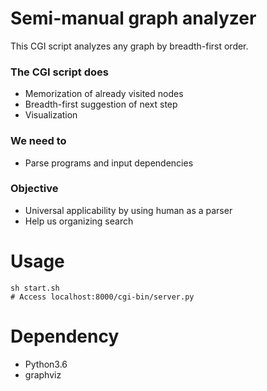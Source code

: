 # Semi-manual graph analyzer
This CGI script analyzes any graph by breadth-first order.

### The CGI script does
* Memorization of already visited nodes
* Breadth-first suggestion of next step
* Visualization

### We need to
* Parse programs and input dependencies

### Objective
* Universal applicability by using human as a parser
* Help us organizing search

# Usage
```
sh start.sh
# Access localhost:8000/cgi-bin/server.py
```

# Dependency
* Python3.6
* graphviz
